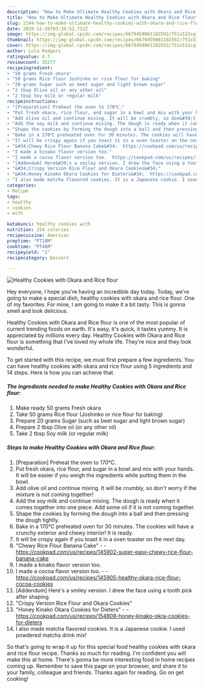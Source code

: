 ```yaml
---
description: "How to Make Ultimate Healthy Cookies with Okara and Rice flour"
title: "How to Make Ultimate Healthy Cookies with Okara and Rice flour"
slug: 2144-how-to-make-ultimate-healthy-cookies-with-okara-and-rice-flour
date: 2020-12-26T03:34:52.711Z
image: https://img-global.cpcdn.com/recipes/6679459861102592/751x532cq70/healthy-cookies-with-okara-and-rice-flour-recipe-main-photo.jpg
thumbnail: https://img-global.cpcdn.com/recipes/6679459861102592/751x532cq70/healthy-cookies-with-okara-and-rice-flour-recipe-main-photo.jpg
cover: https://img-global.cpcdn.com/recipes/6679459861102592/751x532cq70/healthy-cookies-with-okara-and-rice-flour-recipe-main-photo.jpg
author: Lula Rodgers
ratingvalue: 4.7
reviewcount: 35277
recipeingredient:
- "50 grams Fresh okara"
- "50 grams Rice flour Joshinko or rice flour for baking"
- "20 grams Sugar such as beet sugar and light brown sugar"
- "2 tbsp Olive oil or any other oil"
- "2 tbsp Soy milk or regular milk"
recipeinstructions:
- "[Preparation] Preheat the oven to 170℃."
- "Put fresh okara, rice flour, and sugar in a bowl and mix with your hands. It will be easier if you weigh the ingredients while putting them in the bowl."
- "Add olive oil and continue mixing. It will be crumbly, so don&#39;t worry if the mixture is not coming together!"
- "Add the soy milk and continue mixing. The dough is ready when it comes together into one piece. Add some oil if it is not coming together."
- "Shape the cookies by forming the dough into a ball and then pressing the dough tightly."
- "Bake in a 170℃ preheated oven for 30 minutes. The cookies will have a crunchy exterior and chewy interior! It is ready."
- "It will be crispy again if you toast it in a oven toaster on the next day."
- "&#34;Chewy Rice Flour Banana Cake&#34;  https://cookpad.com/us/recipes/145902-super-easy-chewy-rice-flour-banana-cake"
- "I made a kinako flavor version too."
- "I made a cocoa flavor version too.  https://cookpad.com/us/recipes/145905-healthy-okara-rice-flour-cocoa-cookies"
- "[Addendum] Here&#39;s a smiley version. I drew the face using a tooth pick after shaping."
- "&#34;Crispy Version Rice Flour and Okara Cookies&#34;"
- "&#34;Honey Kinako Okara Cookies for Dieters&#34;  https://cookpad.com/us/recipes/154808-honey-kinako-okra-cookies-for-dieters"
- "I also made matcha flavored cookies. It is a Japanese cookie. I used powdered matcha drink mix!"
categories:
- Recipe
tags:
- healthy
- cookies
- with

katakunci: healthy cookies with 
nutrition: 254 calories
recipecuisine: American
preptime: "PT18M"
cooktime: "PT46M"
recipeyield: "2"
recipecategory: Dessert

---
```



![Healthy Cookies with Okara and Rice flour](https://img-global.cpcdn.com/recipes/6679459861102592/751x532cq70/healthy-cookies-with-okara-and-rice-flour-recipe-main-photo.jpg)

Hey everyone, I hope you're having an incredible day today. Today, we're going to make a special dish, healthy cookies with okara and rice flour. One of my favorites. For mine, I am going to make it a bit tasty. This is gonna smell and look delicious.

Healthy Cookies with Okara and Rice flour is one of the most popular of current trending foods on earth. It's easy, it's quick, it tastes yummy. It is appreciated by millions every day. Healthy Cookies with Okara and Rice flour is something that I've loved my whole life. They're nice and they look wonderful.




To get started with this recipe, we must first prepare a few ingredients. You can have healthy cookies with okara and rice flour using 5 ingredients and 14 steps. Here is how you can achieve that.

<!--inarticleads1-->

##### The ingredients needed to make Healthy Cookies with Okara and Rice flour:

1. Make ready 50 grams Fresh okara
1. Take 50 grams Rice flour (Joshinko or rice flour for baking)
1. Prepare 20 grams Sugar (such as beet sugar and light brown sugar)
1. Prepare 2 tbsp Olive oil (or any other oil)
1. Take 2 tbsp Soy milk (or regular milk)




<!--inarticleads2-->

##### Steps to make Healthy Cookies with Okara and Rice flour:

1. [Preparation] Preheat the oven to 170℃.
1. Put fresh okara, rice flour, and sugar in a bowl and mix with your hands. It will be easier if you weigh the ingredients while putting them in the bowl.
1. Add olive oil and continue mixing. It will be crumbly, so don&#39;t worry if the mixture is not coming together!
1. Add the soy milk and continue mixing. The dough is ready when it comes together into one piece. Add some oil if it is not coming together.
1. Shape the cookies by forming the dough into a ball and then pressing the dough tightly.
1. Bake in a 170℃ preheated oven for 30 minutes. The cookies will have a crunchy exterior and chewy interior! It is ready.
1. It will be crispy again if you toast it in a oven toaster on the next day.
1. &#34;Chewy Rice Flour Banana Cake&#34; -  - https://cookpad.com/us/recipes/145902-super-easy-chewy-rice-flour-banana-cake
1. I made a kinako flavor version too.
1. I made a cocoa flavor version too. -  - https://cookpad.com/us/recipes/145905-healthy-okara-rice-flour-cocoa-cookies
1. [Addendum] Here&#39;s a smiley version. I drew the face using a tooth pick after shaping.
1. &#34;Crispy Version Rice Flour and Okara Cookies&#34;
1. &#34;Honey Kinako Okara Cookies for Dieters&#34; -  - https://cookpad.com/us/recipes/154808-honey-kinako-okra-cookies-for-dieters
1. I also made matcha flavored cookies. It is a Japanese cookie. I used powdered matcha drink mix!




So that's going to wrap it up for this special food healthy cookies with okara and rice flour recipe. Thanks so much for reading. I'm confident you will make this at home. There's gonna be more interesting food in home recipes coming up. Remember to save this page on your browser, and share it to your family, colleague and friends. Thanks again for reading. Go on get cooking!
